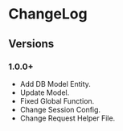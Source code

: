 # ChangeLog

## Versions

### 1.0.0+

- Add DB Model Entity.
- Update Model.
- Fixed Global Function.
- Change Session Config.
- Change Request Helper File.